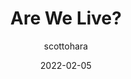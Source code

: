 ---
author: scottohara
date: 2022-02-05
tags:
  - accessibility
  - aria
target_url: https://www.scottohara.me//blog/2022/02/05/are-we-live.html
title: Are We Live?
---